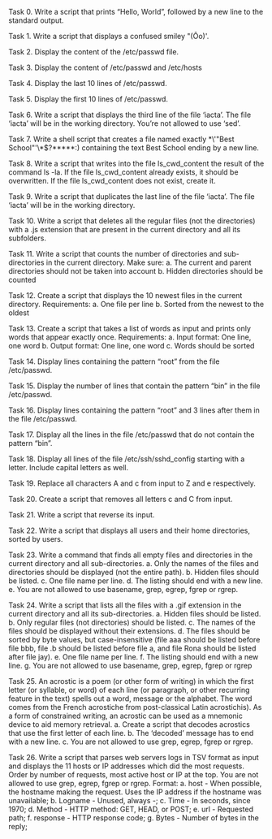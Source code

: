 Task 0. Write a script that prints “Hello, World”, followed by a new line to the standard output.

Task 1. Write a script that displays a confused smiley "(Ôo)'.

Task 2. Display the content of the /etc/passwd file.

Task 3. Display the content of /etc/passwd and /etc/hosts

Task 4. Display the last 10 lines of /etc/passwd.

Task 5. Display the first 10 lines of /etc/passwd.

Task 6. Write a script that displays the third line of the file ‘iacta’. The file ‘iacta’ will be in the working directory. You’re not allowed to use ‘sed’.

Task 7. Write a shell script that creates a file named exactly \*\\'"Best School"\'\\*$\?\*\*\*\*\*:) containing the text Best School ending by a new line.

Task 8. Write a script that writes into the file ls_cwd_content the result of the command ls -la. If the file ls_cwd_content already exists, it should be overwritten. If the file ls_cwd_content does not exist, create it.

Task 9. Write a script that duplicates the last line of the file ‘iacta’. The file ‘iacta’ will be in the working directory.

Task 10. Write a script that deletes all the regular files (not the directories) with a .js extension that are present in the current directory and all its subfolders.

Task 11. Write a script that counts the number of directories and sub-directories in the current directory. Make sure:
a. The current and parent directories should not be taken into account
b. Hidden directories should be counted

Task 12. Create a script that displays the 10 newest files in the current directory. Requirements:
a. One file per line
b. Sorted from the newest to the oldest

Task 13. Create a script that takes a list of words as input and prints only words that appear exactly once. Requirements:
a. Input format: One line, one word
b. Output format: One line, one word
c. Words should be sorted

Task 14. Display lines containing the pattern “root” from the file /etc/passwd.

Task 15. Display the number of lines that contain the pattern “bin” in the file /etc/passwd.

Task 16. Display lines containing the pattern “root” and 3 lines after them in the file /etc/passwd.

Task 17. Display all the lines in the file /etc/passwd that do not contain the pattern “bin”.

Task 18. Display all lines of the file /etc/ssh/sshd_config starting with a letter. Include capital letters as well.

Task 19. Replace all characters A and c from input to Z and e respectively.

Task 20. Create a script that removes all letters c and C from input.

Task 21. Write a script that reverse its input.

Task 22. Write a script that displays all users and their home directories, sorted by users.

Task 23. Write a command that finds all empty files and directories in the current directory and all sub-directories.
a. Only the names of the files and directories should be displayed (not the entire path).
b. Hidden files should be listed.
c. One file name per line.
d. The listing should end with a new line.
e. You are not allowed to use basename, grep, egrep, fgrep or rgrep.

Task 24. Write a script that lists all the files with a .gif extension in the current directory and all its sub-directories.
a. Hidden files should be listed.
b. Only regular files (not directories) should be listed.
c. The names of the files should be displayed without their extensions.
d. The files should be sorted by byte values, but case-insensitive (file aaa should be listed before file bbb, file .b should be listed before file a, and file Rona should be listed after file jay). 
e. One file name per line.
f. The listing should end with a new line.
g. You are not allowed to use basename, grep, egrep, fgrep or rgrep

Task 25. An acrostic is a poem (or other form of writing) in which the first letter (or syllable, or word) of each line (or paragraph, or other recurring feature in the text) spells out a word, message or the alphabet. The word comes from the French acrostiche from post-classical Latin acrostichis). As a form of constrained writing, an acrostic can be used as a mnemonic device to aid memory retrieval. 
a. Create a script that decodes acrostics that use the first letter of each line.
b. The ‘decoded’ message has to end with a new line. 
c. You are not allowed to use grep, egrep, fgrep or rgrep.

Task 26. Write a script that parses web servers logs in TSV format as input and displays the 11 hosts or IP addresses which did the most requests.
Order by number of requests, most active host or IP at the top. 
You are not allowed to use grep, egrep, fgrep or rgrep.
Format:
a. host -   When possible, the hostname making the request. Uses the IP address if the hostname was unavailable;
b. Logname - Unused, always -;
c. Time - In seconds, since 1970;
d. Method - HTTP method: GET, HEAD, or POST;
e. url - Requested path;
f. response - HTTP response code;
g. Bytes - Number of bytes in the reply;
